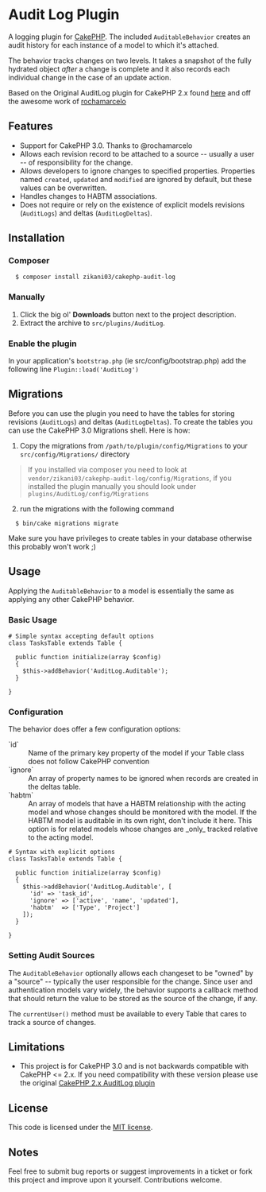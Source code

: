 # Audit Log Plugin

A logging plugin for [CakePHP](http://cakephp.org). The included `AuditableBehavior`  creates an audit history for each instance of a model to which it's attached.

The behavior tracks changes on two levels. It takes a snapshot of the fully hydrated object _after_ a change is complete and it also records each individual change in the case of an update action.

Based on the Original AuditLog plugin for CakePHP 2.x found [here](https://github.com/robwilkerson/CakePHP-Audit-Log-Plugin) and off the awesome work of [rochamarcelo](https://github.com/rochamarcelo)


## Features

* Support for CakePHP 3.0. Thanks to @rochamarcelo
* Allows each revision record to be attached to a source -- usually a user -- of responsibility for the change.
* Allows developers to ignore changes to specified properties. Properties named `created`, `updated` and `modified` are ignored by default, but these values can be overwritten.
* Handles changes to HABTM associations.
* Does not require or rely on the existence of explicit models revisions (`AuditLogs`) and deltas (`AuditLogDeltas`).

## Installation

### Composer

```
  $ composer install zikani03/cakephp-audit-log
```

### Manually

1. Click the big ol' **Downloads** button next to the project description.
2. Extract the archive to `src/plugins/AuditLog`.

### Enable the plugin

In your application's `bootstrap.php` (ie src/config/bootstrap.php) add the following line ```Plugin::load('AuditLog')```

## Migrations

Before you can use the plugin you need to have the tables for storing revisions (`AuditLogs`) and deltas (`AuditLogDeltas`).
To create the tables you can use the CakePHP 3.0 Migrations shell. Here is how:

1. Copy the migrations from `/path/to/plugin/config/Migrations` to your `src/config/Migrations/` directory
   
> If you installed via composer you need to look at `vendor/zikani03/cakephp-audit-log/config/Migrations`, if you installed the plugin manually you should look under `plugins/AuditLog/config/Migrations`
   
2. run the migrations with the following command

```
  $ bin/cake migrations migrate
```
Make sure you have privileges to create tables in your database otherwise this probably won't work ;)

## Usage
    
Applying the `AuditableBehavior` to a model is essentially the same as applying any other CakePHP behavior. 


### Basic Usage

    # Simple syntax accepting default options
    class TasksTable extends Table {
    
      public function initialize(array $config)
      {
        $this->addBehavior('AuditLog.Auditable');
      }
      
    }

### Configuration
    
The behavior does offer a few configuration options:

<dl>
	<dt>`id`</dt>
	<dd>Name of the primary key property of the model if your Table class does not follow CakePHP convention</dd>
	<dt>`ignore`</dt>
	<dd>An array of property names to be ignored when records are created in the deltas table.</dd>
	<dt>`habtm`</dt>
	<dd>An array of models that have a HABTM relationship with the acting model and whose changes should be monitored with the model. If the HABTM model is auditable in its own right, don't include it here. This option is for related models whose changes are _only_ tracked relative to the acting model.</dd>
</dl>

    # Syntax with explicit options
    class TasksTable extends Table {
    
      public function initialize(array $config)
      {
        $this->addBehavior('AuditLog.Auditable', [
          'id' => 'task_id',
          'ignore' => ['active', 'name', 'updated'],
          'habtm'  => ['Type', 'Project']
        ]);
      }
      
    }

### Setting Audit Sources

The `AuditableBehavior` optionally allows each changeset to be "owned" by a "source" -- typically the user responsible for the change. Since user and authentication models vary widely, the behavior supports a callback method that should return the value to be stored as the source of the change, if any.

The `currentUser()` method must be available to every Table that cares to track a source of changes.


## Limitations

* This project is for CakePHP 3.0 and is not backwards compatible with CakePHP <= 2.x. If you need compatibility with these version please use the original [CakePHP 2.x AuditLog plugin](https://github.com/robwilkerson/CakePHP-Audit-Log-Plugin)

## License

This code is licensed under the [MIT license](http://www.opensource.org/licenses/mit-license.php).

## Notes

Feel free to submit bug reports or suggest improvements in a ticket or fork this project and improve upon it yourself. Contributions welcome.